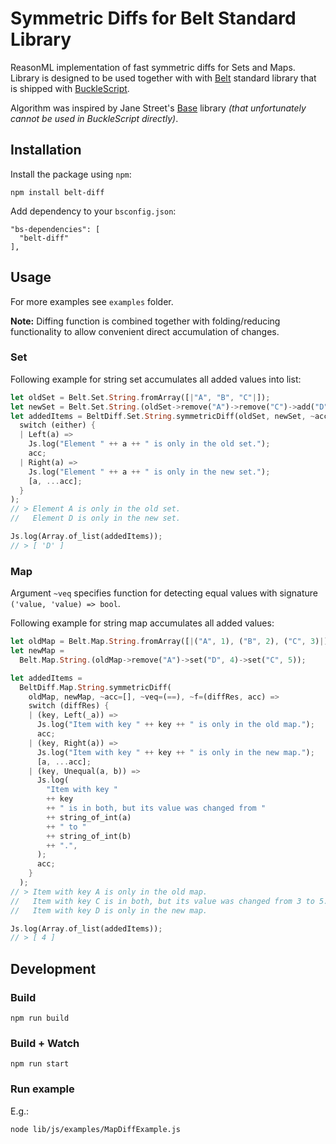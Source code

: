 # Symmetric Diffs for Belt Standard Library

ReasonML implementation of fast symmetric diffs for Sets and Maps. Library is designed to be used together with with [Belt](https://bucklescript.github.io/bucklescript/api/Belt.html) standard library that is shipped with [BuckleScript](https://bucklescript.github.io/).

Algorithm was inspired by Jane Street's [Base](https://github.com/janestreet/base) library _(that unfortunately cannot be used in BuckleScript directly)_.

## Installation

Install the package using `npm`:

```
npm install belt-diff
```

Add dependency to your `bsconfig.json`:

```
"bs-dependencies": [
  "belt-diff"
],
```

## Usage

For more examples see `examples` folder.

__Note:__ Diffing function is combined together with folding/reducing functionality to allow convenient direct accumulation of changes.

### Set

Following example for string set accumulates all added values into list:

```rust
let oldSet = Belt.Set.String.fromArray([|"A", "B", "C"|]);
let newSet = Belt.Set.String.(oldSet->remove("A")->remove("C")->add("D")->add("C"));
let addedItems = BeltDiff.Set.String.symmetricDiff(oldSet, newSet, ~acc=[], ~f=(either, acc) =>
  switch (either) {
  | Left(a) =>
    Js.log("Element " ++ a ++ " is only in the old set.");
    acc;
  | Right(a) =>
    Js.log("Element " ++ a ++ " is only in the new set.");
    [a, ...acc];
  }
);
// > Element A is only in the old set.
//   Element D is only in the new set.

Js.log(Array.of_list(addedItems));
// > [ 'D' ]
```

### Map

Argument `~veq` specifies function for detecting equal values with signature `('value, 'value) => bool`.

Following example for string map accumulates all added values:

```rust
let oldMap = Belt.Map.String.fromArray([|("A", 1), ("B", 2), ("C", 3)|]);
let newMap =
  Belt.Map.String.(oldMap->remove("A")->set("D", 4)->set("C", 5));

let addedItems =
  BeltDiff.Map.String.symmetricDiff(
    oldMap, newMap, ~acc=[], ~veq=(==), ~f=(diffRes, acc) =>
    switch (diffRes) {
    | (key, Left(_a)) =>
      Js.log("Item with key " ++ key ++ " is only in the old map.");
      acc;
    | (key, Right(a)) =>
      Js.log("Item with key " ++ key ++ " is only in the new map.");
      [a, ...acc];
    | (key, Unequal(a, b)) =>
      Js.log(
        "Item with key "
        ++ key
        ++ " is in both, but its value was changed from "
        ++ string_of_int(a)
        ++ " to "
        ++ string_of_int(b)
        ++ ".",
      );
      acc;
    }
  );
// > Item with key A is only in the old map.
//   Item with key C is in both, but its value was changed from 3 to 5.
//   Item with key D is only in the new map.

Js.log(Array.of_list(addedItems));
// > [ 4 ]
```



## Development

### Build

```
npm run build
```

### Build + Watch

```
npm run start
```

### Run example

E.g.:

```
node lib/js/examples/MapDiffExample.js
```
